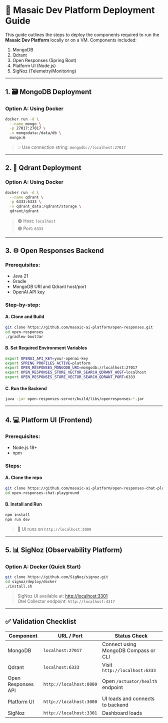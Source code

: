 
# 🚀 Masaic Dev Platform Deployment Guide

This guide outlines the steps to deploy the components required to run the **Masaic Dev Platform** locally or on a VM. Components included:

1. MongoDB
2. Qdrant
3. Open Responses (Spring Boot)
4. Platform UI (Node.js)
5. SigNoz (Telemetry/Monitoring)

---

## 1. 🗃️ MongoDB Deployment

### Option A: Using Docker
```bash
docker run -d \
  --name mongo \
  -p 27017:27017 \
  -v mongodata:/data/db \
  mongo:6
```

> 💡 Use connection string: `mongodb://localhost:27017`

---

## 2. 🧠 Qdrant Deployment

### Option A: Using Docker
```bash
docker run -d \
  --name qdrant \
  -p 6333:6333 \
  -v qdrant_data:/qdrant/storage \
  qdrant/qdrant
```

> 🟢 Host: `localhost`  
> 🟢 Port: `6333`

---

## 3. ⚙️ Open Responses Backend

### Prerequisites:
- Java 21
- Gradle
- MongoDB URI and Qdrant host/port
- OpenAI API key

### Step-by-step:

#### A. Clone and Build
```bash
git clone https://github.com/masaic-ai-platform/open-responses.git
cd open-responses
./gradlew bootJar
```

#### B. Set Required Environment Variables
```bash
export OPENAI_API_KEY=your-openai-key
export SPRING_PROFILES_ACTIVE=platform
export OPEN_RESPONSES_MONGODB_URI=mongodb://localhost:27017
export OPEN_RESPONSES_STORE_VECTOR_SEARCH_QDRANT_HOST=localhost
export OPEN_RESPONSES_STORE_VECTOR_SEARCH_QDRANT_PORT=6333
```

#### C. Run the Backend
```bash
java -jar open-responses-server/build/libs/openresponses-*.jar
```

---

## 4. 💻 Platform UI (Frontend)

### Prerequisites:
- Node.js 18+
- npm

### Steps:

#### A. Clone the repo
```bash
git clone https://github.com/masaic-ai-platform/open-responses-chat-playground.git
cd open-responses-chat-playground
```

#### B. Install and Run
```bash
npm install
npm run dev
```

> 📍 UI runs on `http://localhost:3000`

---

## 5. 📊 SigNoz (Observability Platform)

### Option A: Docker (Quick Start)

```bash
git clone https://github.com/SigNoz/signoz.git
cd signoz/deploy/docker
./install.sh
```

> SigNoz UI available at: [http://localhost:3301](http://localhost:3301)  
> Otel Collector endpoint: `http://localhost:4317`

---

## ✅ Validation Checklist

| Component            | URL / Port                  | Status Check                              |
|---------------------|-----------------------------|-------------------------------------------|
| MongoDB             | `localhost:27017`           | Connect using MongoDB Compass or CLI      |
| Qdrant              | `localhost:6333`            | Visit `http://localhost:6333`             |
| Open Responses API  | `http://localhost:8080`     | Open `/actuator/health` endpoint          |
| Platform UI         | `http://localhost:3000`     | UI loads and connects to backend          |
| SigNoz              | `http://localhost:3301`     | Dashboard loads                           |
